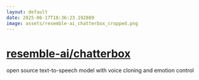 ```yaml
---
layout: default
date: 2025-06-17T18:36:23.192889
image: assets/resemble-ai_chatterbox_cropped.png
---
```


# [resemble-ai/chatterbox](https://github.com/resemble-ai/chatterbox)

open source text-to-speech model with voice cloning and emotion control
